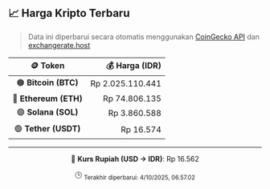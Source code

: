 

<!-- HARGA_KRIPTO -->
## 📈 Harga Kripto Terbaru

> Data ini diperbarui secara otomatis menggunakan [CoinGecko API](https://www.coingecko.com/) dan [exchangerate.host](https://exchangerate.host/)

<div align="center">

| 🪙 Token | 💰 Harga (IDR) |
|:------:|---------------:|
| 🟠 **Bitcoin (BTC)**   | Rp 2.025.110.441 |
| 🔵 **Ethereum (ETH)**  | Rp 74.806.135 |
| 🟣 **Solana (SOL)**    | Rp 3.860.588 |
| 🟢 **Tether (USDT)**   | Rp 16.574 |

---

💱 **Kurs Rupiah (USD → IDR)**: Rp 16.562

🕒 <sub>Terakhir diperbarui: 4/10/2025, 06.57.02</sub>

</div>
<!-- /HARGA_KRIPTO -->